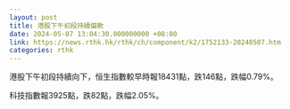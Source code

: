 ```yaml
---
layout: post
title: 港股下午初段持續偏軟
date: 2024-05-07 13:04:30.000000000 +08:00
link: https://news.rthk.hk/rthk/ch/component/k2/1752133-20240507.htm
categories: rthk
---
```


港股下午初段持續向下，恒生指數較早時報18431點，跌146點，跌幅0.79%。

科技指數報3925點，跌82點，跌幅2.05%。
